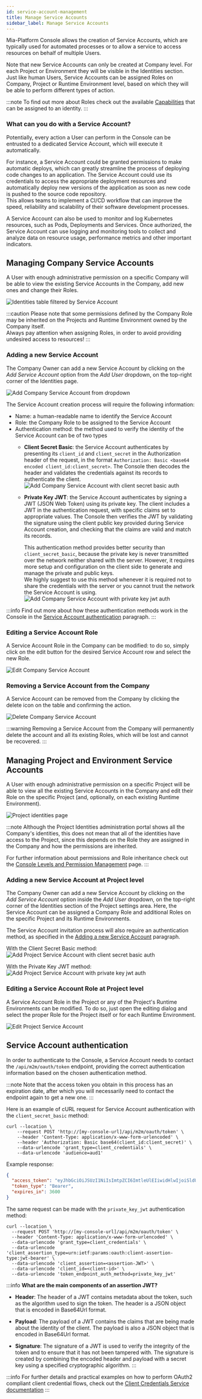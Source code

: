 ```yaml
---
id: service-account-management
title: Manage Service Accounts
sidebar_label: Manage Service Accounts
---
```


Mia-Platform Console allows the creation of Service Accounts, which are typically used for automated processes or to allow a service to access resources on behalf of multiple Users.  

Note that new Service Accounts can only be created at Company level. For each Project or Environment they will be visible in the Identities section.
Just like human Users, Service Accounts can be assigned Roles on Company, Project or Runtime Environment level, based on which they will be able to perform different types of action.  

:::note
To find out more about Roles check out the available [Capabilities](/development_suite/identity-and-access-management/console-levels-and-permission-management.md#users-capabilities-inside-console) that can be assigned to an identity.
:::

### What can you do with a Service Account?

Potentially, every action a User can perform in the Console can be entrusted to a dedicated Service Account, which will execute it automatically.

For instance, a Service Account could be granted permissions to make automatic deploys, which can greatly streamline the process of deploying code changes to an application. The Service Account could use its credentials to access the appropriate deployment resources and automatically deploy new versions of the application as soon as new code is pushed to the source code repository.  
This allows teams to implement a CI/CD workflow that can improve the speed, reliability and scalability of their software development processes. 

A Service Account can also be used to monitor and log Kubernetes resources, such as Pods, Deployments and Services. Once authorized, the Service Account can use logging and monitoring tools to collect and analyze data on resource usage, performance metrics and other important indicators.

## Managing Company Service Accounts

A User with enough administrative permission on a specific Company will be able to view the existing Service Accounts in the Company, add new ones and change their Roles.

![Identities table filtered by Service Account](./img/service-account-management/identities_table_filtered_by_sa.png)

:::caution
Please note that some permissions defined by the Company Role may be inherited on the Projects and Runtime Environment owned by the Company itself.  
Always pay attention when assigning Roles, in order to avoid providing undesired access to resources!
:::

### Adding a new Service Account

The Company Owner can add a new Service Account by clicking on the *Add Service Account* option from the *Add User* dropdown, on the top-right corner of the Identities page. 

![Add Company Service Account from dropdown](./img/service-account-management/add_company_sa_dropdown.png)

The Service Account creation process will require the following information:
- Name: a human-readable name to identify the Service Account
- Role: the Company Role to be assigned to the Service Account
- Authentication method: the method used to verify the identity of the Service Account can be of two types
    - **Client Secret Basic**: the Service Account authenticates by presenting its `client_id` and `client_secret` in the Authorization header of the request, in the format `Authorization: Basic <base64 encoded client_id:client_secret>`. The Console then decodes the header and validates the credentials against its records to authenticate the client.  
    ![Add Company Service Account with client secret basic auth](./img/service-account-management/add_company_sa_client_secret.png)

    - **Private Key JWT**: the Service Account authenticates by signing a JWT (JSON Web Token) using its private key. The client includes a JWT in the authentication request, with specific claims set to appropriate values. The Console then verifies the JWT by validating the signature using the client public key provided during Service Account creation, and checking that the claims are valid and match its records.  
    
      This authentication method provides better security than `client_secret_basic`, because the private key is never transmitted over the network neither shared with the server. However, it requires more setup and configuration on the client side to generate and manage the private and public keys.  
      We highly suggest to use this method whenever it is required not to share the credentials with the server or you cannot trust the network the Service Account is using.
    ![Add Company Service Account with private key jwt auth](./img/service-account-management/add_company_sa_private_key_jwt.png)

:::info
Find out more about how these authentication methods work in the Console in the [Service Account authentication](/development_suite/identity-and-access-management/service-account-management.md#service-account-authentication) paragraph.
:::
### Editing a Service Account Role

A Service Account Role in the Company can be modified: to do so, simply click on the edit button for the desired Service Account row and select the new Role.

![Edit Company Service Account](./img/service-account-management/edit_company_sa.png)

### Removing a Service Account from the Company

A Service Account can be removed from the Company by clicking the delete icon on the table and confirming the action.

![Delete Company Service Account](./img/service-account-management/delete_company_sa.png)

:::warning
Removing a Service Account from the Company will permanently delete the account and all its existing Roles, which will be lost and cannot be recovered.
:::

## Managing Project and Environment Service Accounts

A User with enough administrative permission on a specific Project will be able to view all the existing Service Accounts in the Company and edit their Role on the specific Project (and, optionally, on each existing Runtime Environment).

![Project identities page](./img/service-account-management/project_identities.png)

:::note
Although the Project Identities administration portal shows all the Company's identities, this does not mean that all of the identities have access to the Project, since this depends on the Role they are assigned in the Company and how the permissions are inherited.

For further information about permissions and Role inheritance check out the [Console Levels and Permission Management](/development_suite/identity-and-access-management/console-levels-and-permission-management.md) page.
:::

### Adding a new Service Account at Project level

The Company Owner can add a new Service Account by clicking on the *Add Service Account* option inside the *Add User* dropdown, on the top-right corner of the Identities section of the Project settings area. Here, the Service Account can be assigned a Company Role and additional Roles on the specific Project and its Runtime Environments. 

The Service Account invitation process will also require an authentication method, as specified in the [Adding a new Service Account](/development_suite/identity-and-access-management/service-account-management.md#adding-a-new-service-account) paragraph.

With the Client Secret Basic method: 
![Add Project Service Account with client secret basic auth](./img/service-account-management/add_project_sa_client_secret.png)

With the Private Key JWT method: 
![Add Project Service Account with private key jwt auth](./img/service-account-management/add_project_sa_private_key_jwt.png)

### Editing a Service Account Role at Project level

A Service Account Role in the Project or any of the Project's Runtime Environments can be modified. To do so, just open the editing dialog and select the proper Role for the Project itself or for each Runtime Environment.

![Edit Project Service Account](./img/service-account-management/edit_project_sa.png)

## Service Account authentication

In order to authenticate to the Console, a Service Account needs to contact the `/api/m2m/oauth/token` endpoint, providing the correct authentication information based on the chosen authentication method.

:::note
Note that the access token you obtain in this process has an expiration date, after which you will necessarily need to contact the endpoint again to get a new one.
:::

Here is an example of cURL request for Service Account authentication with the `client_secret_basic` method:

```shell
curl --location \
    --request POST 'http://[my-console-url]/api/m2m/oauth/token' \
    --header 'Content-Type: application/x-www-form-urlencoded' \
    --header 'Authorization: Basic base64(client_id:client_secret)' \
    --data-urlencode 'grant_type=client_credentials' \
    --data-urlencode 'audience=aud1'
```

Example response:

```json
{
  "access_token": "eyJhbGciOiJSUzI1NiIsImtpZCI6ImtleUlEIiwidHlwIjoiSldUIn0.eyJleHAiOjE1OTE3OTg1OTYsImlhdCI6MTU5MTc5NDk5NiwiaXNzIjoidGVzdC1pc3N1ZXIiLCJzdWIiOiJjbGllbnQtaWQiLCJwZXJtaXNzaW9ucyI6W119.tfuIjL8ZN7dFmtT3n9NQLxY6Jhq1BoVZwb_LhTZS0zLNqxNQjQA-5-bN6-vne1ZJg9fBeRkq3aKxGjWCuruXTjYRfDLZwMSFoP3ki6NtUrdAqbse_c2J6DgI5m_F44NOZJFGZ8fbMydox5HV19swaozF32-aFN7UN53zZ7wV0tMdVXc-Nvf2WU8udGVXlqNtlMpQC2JZjSh8GeOljxZD4O6PDmp55ZoIcp7TscEzywT4yzUVJ78cLvMx1_rgZTto687XPJYdiqjdsI5kg7mSDH7_Bn9BfAR3Ln6qrPC_VieqAWf8-YmloyQNxx8dER8Yl-vDMCkHp3Z9Hla0XOrrm9F8IEyEQj5qmA_3TewppaDn3lu8Q4qYy_7v5lGSWTfx8PwaNHT5rRnDz10FI59KjM4WMzheTkqJ0Bw3dR-p1huF6iqoMsvnw5HfvdyyYP9_mMu0uw4JZiXInIR3qtmGZF6QGeeYK-l1atx1QRq-O5jvqZUy2hYFsJCLQEAHhF2jU5bWjbMjDsgSn1FHnzJY7IjRUNND6BuT4aBJzz0nspwy4fZhJTLrLLwFI3cjt17m5Ngrb9JY88dhGXLhAnWzjIDPWDM7Ao4YfQ2DHp2CM0P5OBB9sy8kXCgvv4ICAXv4cIEXIaMCE7QsPLHX8UqdwvP7-ygOyvCRRY_5seT70GQ",
  "token_type": "Bearer",
  "expires_in": 3600
}
```

The same request can be made with the `private_key_jwt` authentication method:

```shell
curl --location \
  --request POST 'http://[my-console-url]/api/m2m/oauth/token' \
  --header 'Content-Type: application/x-www-form-urlencoded' \
  --data-urlencode 'grant_type=client_credentials' \
  --data-urlencode 'client_assertion_type=urn:ietf:params:oauth:client-assertion-type:jwt-bearer' \
  --data-urlencode 'client_assertion=<assertion-JWT>' \
  --data-urlencode 'client_id=<client-id>' \
  --data-urlencode 'token_endpoint_auth_method=private_key_jwt'
```

:::info
**What are the main components of an assertion JWT?**

- **Header**: The header of a JWT contains metadata about the token, such as the algorithm used to sign the token. The header is a JSON object that is encoded in Base64Url format.

- **Payload**: The payload of a JWT contains the claims that are being made about the identity of the client. The payload is also a JSON object that is encoded in Base64Url format.

- **Signature**: The signature of a JWT is used to verify the integrity of the token and to ensure that it has not been tampered with. The signature is created by combining the encoded header and payload with a secret key using a specified cryptographic algorithm.
:::

:::info
For further details and practical examples on how to perform OAuth2 compliant client credential flows, check out the [Client Credentials Service documentation](/runtime_suite/client-credentials/usage.md) 
:::
